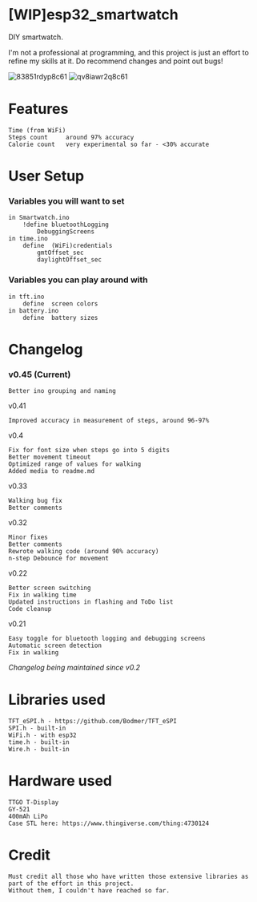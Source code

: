 
# [WIP]esp32_smartwatch
DIY smartwatch.

I'm not a professional at programming, and this project is just an effort to refine my skills at it. Do recommend changes and point out bugs! 

![83851rdyp8c61](https://user-images.githubusercontent.com/14368465/106637627-f688be80-65a8-11eb-9b04-b9190dd37171.jpg)
![qv8iawr2q8c61](https://user-images.githubusercontent.com/14368465/106637832-3059c500-65a9-11eb-8190-96edd26f87b8.gif)

# Features 
	Time (from WiFi)
	Steps count  	around 97% accuracy
	Calorie count 	very experimental so far - <30% accurate
	
# User Setup
### Variables you will want to set
	in Smartwatch.ino
		!define	bluetoothLogging
			DebuggingScreens
	in time.ino
		define 	(WiFi)credentials
			gmtOffset_sec
			daylightOffset_sec
			
### Variables you can play around with
	in tft.ino
		define 	screen colors
	in battery.ino
		define 	battery sizes

# Changelog
### v0.45 (Current)

	Better ino grouping and naming
v0.41

	Improved accuracy in measurement of steps, around 96-97%

v0.4
	
	Fix for font size when steps go into 5 digits
	Better movement timeout
	Optimized range of values for walking
	Added media to readme.md
	
v0.33

	Walking bug fix
	Better comments

v0.32

	Minor fixes
	Better comments
	Rewrote walking code (around 90% accuracy)
	n-step Debounce for movement
	
v0.22
	
	Better screen switching
	Fix in walking time
	Updated instructions in flashing and ToDo list
	Code cleanup
		
v0.21
	
	Easy toggle for bluetooth logging and debugging screens	
	Automatic screen detection	
	Fix in walking

_Changelog being maintained since v0.2_

# Libraries used
  	TFT_eSPI.h - https://github.com/Bodmer/TFT_eSPI
  	SPI.h - built-in
  	WiFi.h - with esp32 
  	time.h - built-in
  	Wire.h - built-in

# Hardware used
  	TTGO T-Display
  	GY-521
  	400mAh LiPo
  	Case STL here: https://www.thingiverse.com/thing:4730124

# Credit
	Must credit all those who have written those extensive libraries as part of the effort in this project.
	Without them, I couldn't have reached so far.




